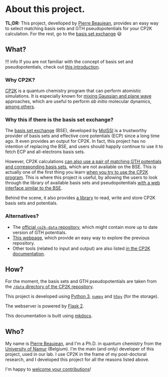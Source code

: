 # About this project.

**TL;DR:** This project, develloped by [Pierre Beaujean](https://pierrebeaujean.net/), provides an easy way to select matching basis sets and GTH pseudopotentials for your CP2K calculation.
For the rest, go to the [basis set exchange](https://www.basissetexchange.org/) 😃

## What?

!!! info
    If you are not familiar with the concept of basis set and pseudopotentials, check out [this introduction](users/basis_sets_and_pseudos.md).

### Why CP2K?

[CP2K](https://www.cp2k.org/) is a quantum chemistry program that can perform atomistic simulations.
It is especially known for [mixing Gaussian and plane wave](https://www.cp2k.org/quickstep#gpw) approaches, which are useful to perform *ab initio* molecular dynamics, [among others](https://www.cp2k.org/features).

### Why this if there is the basis set exchange?

The [basis set exchange](https://www.basissetexchange.org/) (BSE), developed by [MolSSI](https://molssi.org/) is a trustworthy provider of basis sets and effective core potentials (ECP) since a long time ago. 
It even provides an output for CP2K. 
In fact, this project has no intention of replacing the BSE, and users should happily continue to use it to fetch ECP and all-electrons basis sets.

However, CP2K calculations [can also use a pair of matching GTH potentials and corresponding basis sets](users/basis_sets_and_pseudos.md), which are not available on the BSE.
This is actually one of the first thing you learn [when you try to use the CP2K program](https://www.cp2k.org/howto).
This is where this project is useful, by allowing the users to look through the library of available basis sets and pseudopotentials [with a web interface similar to the BSE](users/webserver.md).

Behind the scene, it also provides [a library](https://github.com/pierre-24/cp2k-basis/tree/master/cp2k_basis) to read, write and store CP2K basis sets and potentials.

### Alternatives?

+ The [official `cp2k-data` repository](https://github.com/cp2k/cp2k-data/), which might contain more up to date version of GTH potentials.
+ [This webpage](https://htmlpreview.github.io/?https://github.com/cp2k/cp2k-data/blob/master/potentials/Goedecker/index.html), which provide an easy way to explore the previous repository.
+ Other tools (related to input and output) are also listed [in the CP2K documentation](https://www.cp2k.org/tools).

## How?

For the moment, the basis sets and GTH pseudopotentials are taken from the [`/data` directory of the CP2K repository](https://github.com/cp2k/cp2k/tree/master/data).

This project is developed using [Python 3](https://python.org), [`numpy`](https://numpy.org/) and [`h5py`](https://www.h5py.org/) (for the storage).

The webserver is powered by [Flask 2](https://flask.palletsprojects.com/).

This documentation is built using [mkdocs](https://www.mkdocs.org/).

## Who?

My name is [Pierre Beaujean](https://pierrebeaujean.net), and I'm a Ph.D. in quantum chemistry from the [University of Namur](https://unamur.be) (Belgium).
I'm the main (and only) developer of this project, used in our lab.
I use CP2K in the frame of my post-doctoral research, and I developed this project for all the reasons listed above.

I'm happy to [welcome your contributions](developers/install.md#install-and-contribute)!